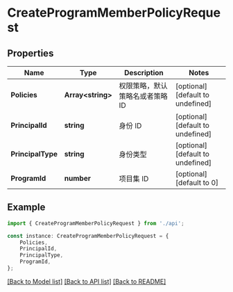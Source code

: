 # CreateProgramMemberPolicyRequest


## Properties

Name | Type | Description | Notes
------------ | ------------- | ------------- | -------------
**Policies** | **Array&lt;string&gt;** | 权限策略，默认策略名或者策略 ID | [optional] [default to undefined]
**PrincipalId** | **string** | 身份 ID | [optional] [default to undefined]
**PrincipalType** | **string** | 身份类型 | [optional] [default to undefined]
**ProgramId** | **number** | 项目集 ID | [optional] [default to 0]

## Example

```typescript
import { CreateProgramMemberPolicyRequest } from './api';

const instance: CreateProgramMemberPolicyRequest = {
    Policies,
    PrincipalId,
    PrincipalType,
    ProgramId,
};
```

[[Back to Model list]](../README.md#documentation-for-models) [[Back to API list]](../README.md#documentation-for-api-endpoints) [[Back to README]](../README.md)
